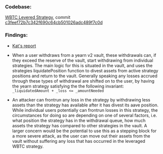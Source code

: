 
### Codebase: 

[WBTC Levered Strategy](https://github.com/GalloDaSballo/wbtc-levered-strat), commit [c3feef72b7c342f690c64cb501026adc489f7c0d](https://github.com/GalloDaSballo/wbtc-levered-strat/commit/c3feef72b7c342f690c64cb501026adc489f7c0d)
  
### Findings:

- [Kat's report](/kat.pdf)

- When a user withdraws from a yearn v2 vault, these withdrawals can, if they exceed the reserve of the vault, start withdrawing from individual strategies. The main logic for this is situated in the vault, and uses the strategies liquidatePosition function to divest assets from active strategy positions and return to the vault. Generally speaking any losses accrued through these types of withdrawal are shifted on to the user, by having the yearn strategy satisfying the the following invariant: `_liquidatedAmount + _loss <= _amountNeeded`

- An attacker can frontrun any loss in the strategy by withdrawing less assets than the strategy has available after it has divest its aave position. While individual users potentially can frontrun losses in this strategy, the circumstances for doing so are depending on one of several factors, i.e. what position the strategy has in the withdrawal queue, how much assets the strategy has compared to other strategies in the vault. A larger concern would be the potential to use this as a stepping block for a more severe attack, as the user can move out their assets from the vault without suffering any loss that has occurred in the leveraged WBTC strategy.